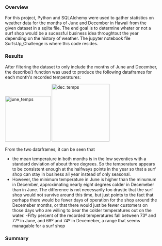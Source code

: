 ### Overview 
For this project, Python and SQLAlchemy were used to gather statistics on weather data for the months of June and December in Hawaii from the given dataset in a sqlite file. The end goal is to determine wheter or not a surf shop would be a sucessful business idea throughtout the year depending on the history of weather. The jupyter notebook file SurfsUp_Challenge is where this code resides.

### Results 
After filtering the dataset to only include the months of June and December, the describe() function was used to produce the following dataframes for each month's recorded temperatures:

<img width="150" alt="june_temps" src="https://user-images.githubusercontent.com/85901073/135123081-3caaa3d2-2057-4aa1-ae17-25f0d10de5a2.png">

<img width="190" alt="dec_temps" src="https://user-images.githubusercontent.com/85901073/135123107-67a74410-0869-433e-8bb7-00f3987d559a.png">

From the two dataframes, it can be seen that 
- the mean temperature in both months is in the low seventies with a standard deviation of about three degrees. So the temperature appears to be consistent enough at the halfways points in the year so that a surf shop can stay in business all year instead of only seasonal.  
- However, the minimum temperature in June is higher than the minumum in December, approximating nearly eight degrees colder in Decemeber than in June. The difference is not necessarily too drastic that the surf shop would not survive around this time, but just points to the fact that perhaps there would be fewer days of operation for the shop around the Decemeber months, or that there would just be fewer customers on those days who are willing to bear the colder temperatures out on the water.
-Fifty percent of the recorded temperatures fall between 73º and 77º in June, and 69º and 74º in Decemeber, a range that seems managable for a surf shop 

### Summary 
